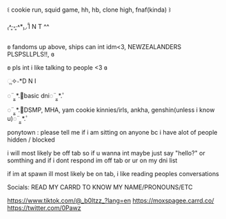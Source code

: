 

꒰ cookie run, squid game, hh, hb, clone high, fnaf(kinda) ꒱

₍˄·͈༝·͈˄*₎◞ ̑̑I N T ^^

ʚ fandoms up above, ships can int idm<3, NEWZEALANDERS PLSPSLLPLS!!,  ɞ

ʚ pls int i like talking to people <3 ɞ

ૢ✧∘*D N I

◌¨̮͚ *.ﾟbasic dni◌¨̮͚ *.ﾟ

◌¨̮͚ *.ﾟDSMP, MHA, yam cookie kinnies/irls, ankha, genshin(unless i know u)◌¨̮͚ *.ﾟ


ponytown :
please tell me if i am sitting on anyone bc i have alot of people hidden / blocked

i will most likely be off tab so if u wanna int maybe just say "hello?" or somthing and if i dont respond im off tab or ur on my dni list

if im at spawn ill most likely be on tab, i like reading peoples conversations

Socials:
READ MY CARRD TO KNOW MY NAME/PRONOUNS/ETC

https://www.tiktok.com/@_b0ltzz_?lang=en
https://moxspagee.carrd.co/
https://twitter.com/0Pawz
